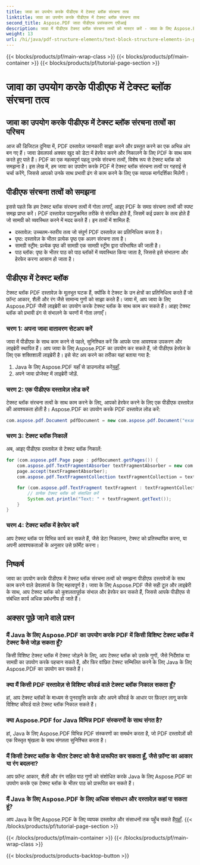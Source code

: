 ```yaml
---
title: जावा का उपयोग करके पीडीएफ में टेक्स्ट ब्लॉक संरचना तत्व
linktitle: जावा का उपयोग करके पीडीएफ में टेक्स्ट ब्लॉक संरचना तत्व
second_title: Aspose.PDF जावा पीडीएफ प्रसंस्करण एपीआई
description: जावा में पीडीएफ टेक्स्ट ब्लॉक संरचना तत्वों को मास्टर करें - जावा के लिए Aspose.PDF का उपयोग करके एक चरण-दर-चरण गाइड।
weight: 13
url: /hi/java/pdf-structure-elements/text-block-structure-elements-in-pdf-using-java/
---
```


{{< blocks/products/pf/main-wrap-class >}}
{{< blocks/products/pf/main-container >}}
{{< blocks/products/pf/tutorial-page-section >}}

# जावा का उपयोग करके पीडीएफ में टेक्स्ट ब्लॉक संरचना तत्व


## जावा का उपयोग करके पीडीएफ में टेक्स्ट ब्लॉक संरचना तत्वों का परिचय

आज की डिजिटल दुनिया में, PDF दस्तावेज़ जानकारी साझा करने और प्रस्तुत करने का एक अभिन्न अंग बन गए हैं। जावा डेवलपर्स अक्सर खुद को डेटा में हेरफेर करने और निकालने के लिए PDF के साथ काम करते हुए पाते हैं। PDF का एक महत्वपूर्ण पहलू उनके संरचना तत्वों, विशेष रूप से टेक्स्ट ब्लॉक को समझना है। इस लेख में, हम जावा का उपयोग करके PDF में टेक्स्ट ब्लॉक संरचना तत्वों पर गहराई से चर्चा करेंगे, जिससे आपको उनके साथ प्रभावी ढंग से काम करने के लिए एक व्यापक मार्गदर्शिका मिलेगी।

## पीडीएफ संरचना तत्वों को समझना

इससे पहले कि हम टेक्स्ट ब्लॉक संरचना तत्वों में गोता लगाएँ, आइए PDF के समग्र संरचना तत्वों की स्पष्ट समझ प्राप्त करें। PDF दस्तावेज़ पदानुक्रमित तरीके से संरचित होते हैं, जिसमें कई प्रकार के तत्व होते हैं जो सामग्री को व्यवस्थित करने में मदद करते हैं। इन तत्वों में शामिल हैं:

- दस्तावेज़: उच्चतम-स्तरीय तत्व जो संपूर्ण PDF दस्तावेज़ का प्रतिनिधित्व करता है।
- पृष्ठ: दस्तावेज़ के भीतर प्रत्येक पृष्ठ एक अलग संरचना तत्व है।
- सामग्री स्ट्रीम: प्रत्येक पृष्ठ की सामग्री एक सामग्री स्ट्रीम द्वारा परिभाषित की जाती है।
- पाठ ब्लॉक: पृष्ठ के भीतर पाठ को पाठ ब्लॉकों में व्यवस्थित किया जाता है, जिससे इसे संभालना और हेरफेर करना आसान हो जाता है।

## पीडीएफ में टेक्स्ट ब्लॉक

टेक्स्ट ब्लॉक PDF दस्तावेज़ के मूलभूत घटक हैं, क्योंकि वे टेक्स्ट के उन क्षेत्रों का प्रतिनिधित्व करते हैं जो फ़ॉन्ट आकार, शैली और रंग जैसे सामान्य गुणों को साझा करते हैं। जावा में, आप जावा के लिए Aspose.PDF जैसी लाइब्रेरी का उपयोग करके टेक्स्ट ब्लॉक के साथ काम कर सकते हैं। आइए टेक्स्ट ब्लॉक को प्रभावी ढंग से संभालने के चरणों में गोता लगाएँ।

### चरण 1: अपना जावा वातावरण सेटअप करें

जावा में पीडीएफ के साथ काम करने से पहले, सुनिश्चित करें कि आपके पास आवश्यक उपकरण और लाइब्रेरी स्थापित हैं। आप जावा के लिए Aspose.PDF का उपयोग कर सकते हैं, जो पीडीएफ हेरफेर के लिए एक शक्तिशाली लाइब्रेरी है। इसे सेट अप करने का तरीका यहां बताया गया है:

1.  Java के लिए Aspose.PDF यहाँ से डाउनलोड करें[यहाँ](https://releases.aspose.com/pdf/java/).
2. अपने जावा प्रोजेक्ट में लाइब्रेरी जोड़ें.

### चरण 2: एक पीडीएफ दस्तावेज़ लोड करें

टेक्स्ट ब्लॉक संरचना तत्वों के साथ काम करने के लिए, आपको हेरफेर करने के लिए एक पीडीएफ दस्तावेज़ की आवश्यकता होती है। Aspose.PDF का उपयोग करके PDF दस्तावेज़ लोड करें:

```java
com.aspose.pdf.Document pdfDocument = new com.aspose.pdf.Document("example.pdf");
```

### चरण 3: टेक्स्ट ब्लॉक निकालें

अब, आइए पीडीएफ दस्तावेज़ से टेक्स्ट ब्लॉक निकालें:

```java
for (com.aspose.pdf.Page page : pdfDocument.getPages()) {
    com.aspose.pdf.TextFragmentAbsorber textFragmentAbsorber = new com.aspose.pdf.TextFragmentAbsorber();
    page.accept(textFragmentAbsorber);
    com.aspose.pdf.TextFragmentCollection textFragmentCollection = textFragmentAbsorber.getTextFragments();

    for (com.aspose.pdf.TextFragment textFragment : textFragmentCollection) {
        // प्रत्येक टेक्स्ट ब्लॉक को संसाधित करें
        System.out.println("Text: " + textFragment.getText());
    }
}
```

### चरण 4: टेक्स्ट ब्लॉक में हेरफेर करें

आप टेक्स्ट ब्लॉक पर विभिन्न कार्य कर सकते हैं, जैसे डेटा निकालना, टेक्स्ट को प्रतिस्थापित करना, या अपनी आवश्यकताओं के अनुसार उसे फ़ॉर्मेट करना।

## निष्कर्ष

जावा का उपयोग करके पीडीएफ में टेक्स्ट ब्लॉक संरचना तत्वों को समझना पीडीएफ दस्तावेजों के साथ काम करने वाले डेवलपर्स के लिए महत्वपूर्ण है। जावा के लिए Aspose.PDF जैसे सही टूल और लाइब्रेरी के साथ, आप टेक्स्ट ब्लॉक को कुशलतापूर्वक संभाल और हेरफेर कर सकते हैं, जिससे आपके पीडीएफ से संबंधित कार्य अधिक प्रबंधनीय हो जाते हैं।

## अक्सर पूछे जाने वाले प्रश्न

### मैं Java के लिए Aspose.PDF का उपयोग करके PDF में किसी विशिष्ट टेक्स्ट ब्लॉक में टेक्स्ट कैसे जोड़ सकता हूँ?

किसी विशिष्ट टेक्स्ट ब्लॉक में टेक्स्ट जोड़ने के लिए, आप टेक्स्ट ब्लॉक को उसके गुणों, जैसे निर्देशांक या सामग्री का उपयोग करके पहचान सकते हैं, और फिर वांछित टेक्स्ट सम्मिलित करने के लिए Java के लिए Aspose.PDF का उपयोग कर सकते हैं।

### क्या मैं किसी PDF दस्तावेज़ से विशिष्ट कीवर्ड वाले टेक्स्ट ब्लॉक निकाल सकता हूँ?

हां, आप टेक्स्ट ब्लॉकों के माध्यम से पुनरावृत्ति करके और अपने कीवर्ड के आधार पर फ़िल्टर लागू करके विशिष्ट कीवर्ड वाले टेक्स्ट ब्लॉक निकाल सकते हैं।

### क्या Aspose.PDF for Java विभिन्न PDF संस्करणों के साथ संगत है?

हां, Java के लिए Aspose.PDF विभिन्न PDF संस्करणों का समर्थन करता है, जो PDF दस्तावेज़ों की एक विस्तृत श्रृंखला के साथ संगतता सुनिश्चित करता है।

### मैं किसी टेक्स्ट ब्लॉक के भीतर टेक्स्ट को कैसे प्रारूपित कर सकता हूँ, जैसे फ़ॉन्ट का आकार या रंग बदलना?

आप फ़ॉन्ट आकार, शैली और रंग सहित पाठ गुणों को संशोधित करके Java के लिए Aspose.PDF का उपयोग करके एक टेक्स्ट ब्लॉक के भीतर पाठ को प्रारूपित कर सकते हैं।

### मैं Java के लिए Aspose.PDF के लिए अधिक संसाधन और दस्तावेज़ कहां पा सकता हूं?

 आप Java के लिए Aspose.PDF के लिए व्यापक दस्तावेज़ और संसाधनों तक पहुँच सकते हैं[यहाँ](https://reference.aspose.com/pdf/java/).
{{< /blocks/products/pf/tutorial-page-section >}}

{{< /blocks/products/pf/main-container >}}
{{< /blocks/products/pf/main-wrap-class >}}

{{< blocks/products/products-backtop-button >}}
